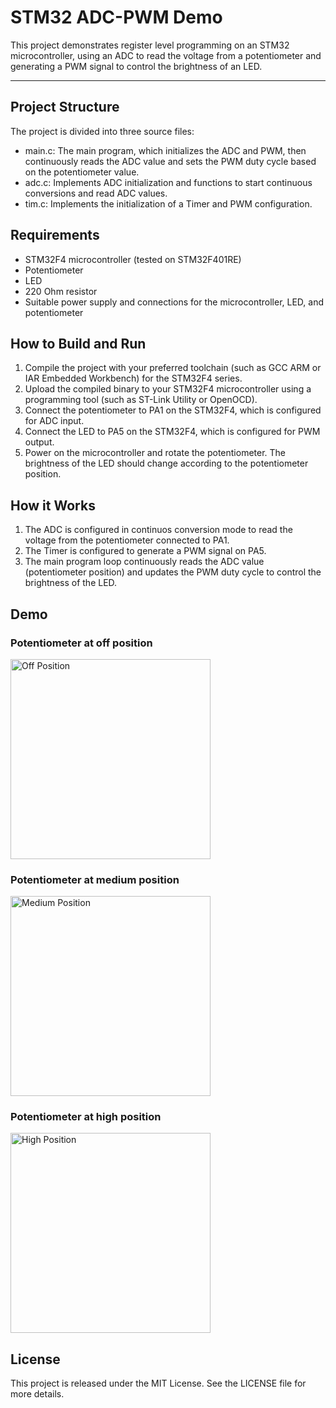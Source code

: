 # STM32 ADC-PWM Demo

This project demonstrates register level programming on an STM32 microcontroller, using an ADC to read the voltage from a potentiometer and generating a PWM signal to control the brightness of an LED.

---

## Project Structure

The project is divided into three source files:

- main.c: The main program, which initializes the ADC and PWM, then continuously reads the ADC value and sets the PWM duty cycle based on the potentiometer value.
- adc.c: Implements ADC initialization and functions to start continuous conversions and read ADC values.
- tim.c: Implements the initialization of a Timer and PWM configuration.

## Requirements

- STM32F4 microcontroller (tested on STM32F401RE)
- Potentiometer
- LED
- 220 Ohm resistor
- Suitable power supply and connections for the microcontroller, LED, and potentiometer

## How to Build and Run

1. Compile the project with your preferred toolchain (such as GCC ARM or IAR Embedded Workbench) for the STM32F4 series.
2. Upload the compiled binary to your STM32F4 microcontroller using a programming tool (such as ST-Link Utility or OpenOCD).
3. Connect the potentiometer to PA1 on the STM32F4, which is configured for ADC input.
4. Connect the LED to PA5 on the STM32F4, which is configured for PWM output.
5. Power on the microcontroller and rotate the potentiometer. The brightness of the LED should change according to the potentiometer position.

## How it Works

1. The ADC is configured in continuos conversion mode to read the voltage from the potentiometer connected to PA1.
2. The Timer is configured to generate a PWM signal on PA5.
3. The main program loop continuously reads the ADC value (potentiometer position) and updates the PWM duty cycle to control the brightness of the LED.

## Demo

### Potentiometer at off position

<img src="demo/off.PNG" alt="Off Position" width="320" height="auto">

### Potentiometer at medium position

<img src="demo/medium.PNG" alt="Medium Position" width="320" height="auto">

### Potentiometer at high position

<img src="demo/high.PNG" alt="High Position" width="320" height="auto">

## License

This project is released under the MIT License. See the LICENSE file for more details.
